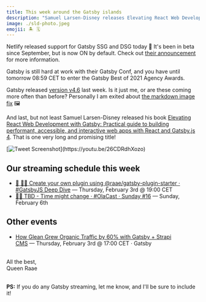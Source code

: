 ```yaml
---
title: This week around the Gatsby islands
description: "Samuel Larsen-Disney releases Elevating React Web Development with Gatsby, Netlify support for DSG + SSG incoming, Gatsby v4.6 and more"
image: ./sld-photo.jpeg
emojii: 🏝 🗓
---
```


Netlify released support for Gatsby SSG and DSG today 🎉 It's been in beta since September, but is now ON by default. Check out [their announcement]() for more information.

Gatsby is still hard at work with their Gatsby Conf, and you have until tomorrow 08:59 CET to enter the Gatsby Best of 2021 Agency Awards.

Gatsby released [version v4.6](https://www.gatsbyjs.com/docs/reference/release-notes/v4.6/) last week. Is it just me, or are these coming more often than before? Personally I am exited about [the markdown image fix](https://www.gatsbyjs.com/docs/reference/release-notes/v4.6/#tracking-image-changes-in-markdown-files) 🖼

And last, but not least Samuel Larsen-Disney released his book [Elevating React Web Development with Gatsby: Practical guide to building performant, accessible, and interactive web apps with React and Gatsby.js 4](https://twitter.com/SamLarsenDisney/status/1487112270782025731?s=20&t=Yl7K-g2Iz1rrZTRHHm65Cw). That is one very long and promising title!

[![Tweet Screenshot](./sld-tweet.jpg "Ten months and close to three hundred pages later, my book all about Gatbsy.js is complete! You can check it out here if you are interested https://amzn.to/32Hb53y")](https://youtu.be/26CDRdhXozo)

## Our streaming schedule this week

- [🔴 🏴‍☠️ Create your own plugin using @raae/gatsby-plugin-starter · #GatsbyJS Deep Dive](https://youtu.be/eaZm9MC0GeE)&nbsp;—&nbsp;Thursday, February 3rd @&nbsp;19:00&nbsp;CET
- [🔴⛵ TBD - Time might change · #OlaCast · Sunday #16](https://youtu.be/otRx6U5zASw)&nbsp;—&nbsp;Sunday, February 6th

## Other events

- [How Glean Grew Organic Traffic by 60% with Gatsby + Strapi CMS](https://www.gatsbyjs.com/resources/webinars/strapi-glean-seo/)&nbsp;—&nbsp;Thursday, February 3rd @&nbsp;17:00&nbsp;CET&nbsp;·&nbsp;Gatsby

&nbsp;  
All the best,  
Queen Raae

&nbsp;  
**PS:** If you do any Gatsby streaming, let me know, and I'll be sure to include it!
